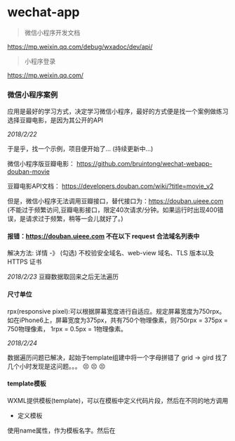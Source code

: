 # wechat-app

> 微信小程序开发文档

https://mp.weixin.qq.com/debug/wxadoc/dev/api/

> 小程序登录

https://mp.weixin.qq.com/

### 微信小程序案例

应用是最好的学习方式，决定学习微信小程序，最好的方式便是找一个案例做练习  选择豆瓣电影，是因为其公开的API

*2018/2/22*

于是乎，找一个示例，项目便开始了... (持续更新中...)

微信小程序版豆瓣电影： https://github.com/bruintong/wechat-webapp-douban-movie

豆瓣电影API文档： https://developers.douban.com/wiki/?title=movie_v2

但是，微信小程序无法调用豆瓣接口，替代接口为：https://douban.uieee.com (不能过于频繁访问,豆瓣电影接口，限定40次请求/分钟。如果运行时出现400错误，是请求过于频繁，稍等一会儿就好了。)

#### 报错：https://douban.uieee.com 不在以下 request 合法域名列表中

解决方法: 详情 -》 (勾选) 不校验安全域名、web-view 域名、TLS 版本以及 HTTPS 证书

*2018/2/23* 豆瓣数据取回来之后无法遍历

#### 尺寸单位
rpx(responsive pixel):可以根据屏幕宽度进行自适应。规定屏幕宽度为750rpx。如在iPhone6上，屏幕宽度为375px，共有750个物理像素，则750rpx = 375px = 750物理像素， 1rpx = 0.5px = 1物理像素。

*2018/2/24*  

数据遍历问题已解决，起始于template组建中将一个字母拼错了  grid -> gird 找了几个小时发现是这问题。。。  :persevere:  :persevere:  :persevere:

#### template模板
WXML提供模板(template)，可以在模板中定义代码片段，然后在不同的地方调用

* 定义模板

使用name属性，作为模板名字。然后在<template/> 内定义代码片段，如：
```
<template name="msgItem">
    <view>
        <text>{{index}}: {{msg}}</text>
        <text>Time: {{time}}</text>
    </view>
</template>
```

* 使用模板
使用is属性，声明需要使用的模板，然后将模板需要的data传入，如：
```
<template is="msgItem" data="{{...item}}"/>

Page({
    data:{
        item:{
            index: 0,
            msg: 'this is a template',
            time: '2016-09-15'
        }
    }
})
```
is属性可以使用Mustache语法，来动态决定具体需要渲染哪个模板:

```
<template name="odd">
    <view>odd</view>
</template>

<template name="even">
    <view>even</view>
</template>

<block wx:for="{{[1,2,3,4,5]}}">
    <template is="{{item % 2 == 0 ? 'even' : 'odd'}}"/>
</block>
```

#### 参考资源

微信小程序开发资源汇总： https://github.com/justjavac/awesome-wechat-weapp
